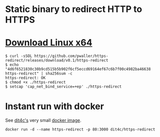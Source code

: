 # Static binary to redirect HTTP to HTTPS

# [Download Linux x64](https://github.com/pwaller/https-redirect/releases/download/v0.1/https-redirect)

```
$ curl -sSOL https://github.com/pwaller/https-redirect/releases/download/v0.1/https-redirect
$ echo "4d6f6521830c30b9cd515b5b902f6cf5eccd69164ef67c6b7f00c4982ba46638  https-redirect" | sha256sum -c
https-redirect: OK
$ chmod +x ./https-redirect
$ setcap 'cap_net_bind_service=+ep' ./https-redirect
```

# Instant run with docker

See [dit4c's](https://github.com/dit4c/dockerfile-https-redirect) very small [docker image](https://hub.docker.com/r/dit4c/https-redirect/).

```
docker run -d --name https-redirect -p 80:3000 dit4c/https-redirect
```

